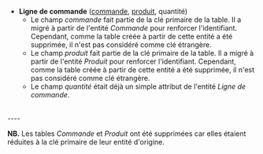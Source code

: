 <!-- Generated by Mocodo 4.0.3 -->

- **Ligne de commande** (<ins>commande</ins>, <ins>produit</ins>, quantité)
  - Le champ _commande_ fait partie de la clé primaire de la table. Il a migré à partir de l'entité _Commande_ pour renforcer l'identifiant. Cependant, comme la table créée à partir de cette entité a été supprimée, il n'est pas considéré comme clé étrangère.
  - Le champ _produit_ fait partie de la clé primaire de la table. Il a migré à partir de l'entité _Produit_ pour renforcer l'identifiant. Cependant, comme la table créée à partir de cette entité a été supprimée, il n'est pas considéré comme clé étrangère.
  - Le champ _quantité_ était déjà un simple attribut de l'entité _Ligne de commande_.
<br>
----


**NB.** Les tables _Commande_ et _Produit_ ont été supprimées car elles étaient réduites à la clé primaire de leur entité d'origine.
